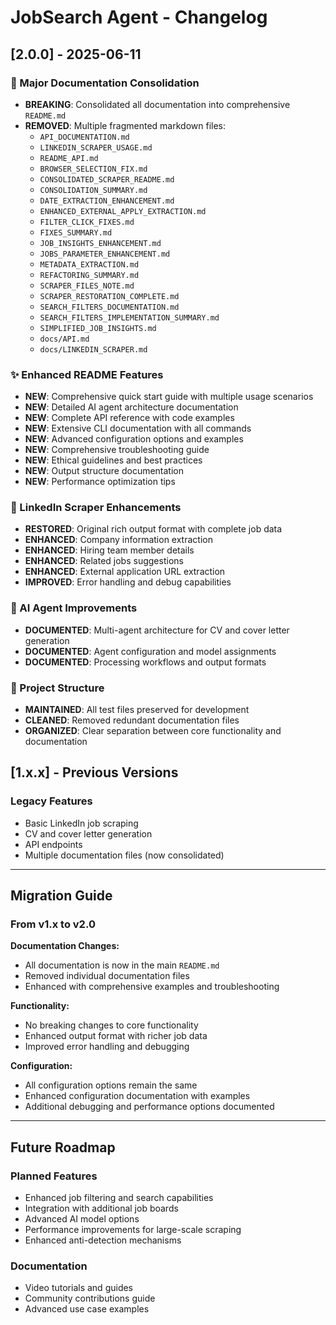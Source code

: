 # JobSearch Agent - Changelog

## [2.0.0] - 2025-06-11

### 🔄 Major Documentation Consolidation
- **BREAKING**: Consolidated all documentation into comprehensive `README.md`
- **REMOVED**: Multiple fragmented markdown files:
  - `API_DOCUMENTATION.md`
  - `LINKEDIN_SCRAPER_USAGE.md`
  - `README_API.md`
  - `BROWSER_SELECTION_FIX.md`
  - `CONSOLIDATED_SCRAPER_README.md`
  - `CONSOLIDATION_SUMMARY.md`
  - `DATE_EXTRACTION_ENHANCEMENT.md`
  - `ENHANCED_EXTERNAL_APPLY_EXTRACTION.md`
  - `FILTER_CLICK_FIXES.md`
  - `FIXES_SUMMARY.md`
  - `JOB_INSIGHTS_ENHANCEMENT.md`
  - `JOBS_PARAMETER_ENHANCEMENT.md`
  - `METADATA_EXTRACTION.md`
  - `REFACTORING_SUMMARY.md`
  - `SCRAPER_FILES_NOTE.md`
  - `SCRAPER_RESTORATION_COMPLETE.md`
  - `SEARCH_FILTERS_DOCUMENTATION.md`
  - `SEARCH_FILTERS_IMPLEMENTATION_SUMMARY.md`
  - `SIMPLIFIED_JOB_INSIGHTS.md`
  - `docs/API.md`
  - `docs/LINKEDIN_SCRAPER.md`

### ✨ Enhanced README Features
- **NEW**: Comprehensive quick start guide with multiple usage scenarios
- **NEW**: Detailed AI agent architecture documentation
- **NEW**: Complete API reference with code examples
- **NEW**: Extensive CLI documentation with all commands
- **NEW**: Advanced configuration options and examples
- **NEW**: Comprehensive troubleshooting guide
- **NEW**: Ethical guidelines and best practices
- **NEW**: Output structure documentation
- **NEW**: Performance optimization tips

### 🔧 LinkedIn Scraper Enhancements
- **RESTORED**: Original rich output format with complete job data
- **ENHANCED**: Company information extraction
- **ENHANCED**: Hiring team member details
- **ENHANCED**: Related jobs suggestions
- **ENHANCED**: External application URL extraction
- **IMPROVED**: Error handling and debug capabilities

### 🤖 AI Agent Improvements
- **DOCUMENTED**: Multi-agent architecture for CV and cover letter generation
- **DOCUMENTED**: Agent configuration and model assignments
- **DOCUMENTED**: Processing workflows and output formats

### 📁 Project Structure
- **MAINTAINED**: All test files preserved for development
- **CLEANED**: Removed redundant documentation files
- **ORGANIZED**: Clear separation between core functionality and documentation

## [1.x.x] - Previous Versions

### Legacy Features
- Basic LinkedIn job scraping
- CV and cover letter generation
- API endpoints
- Multiple documentation files (now consolidated)

---

## Migration Guide

### From v1.x to v2.0

**Documentation Changes:**
- All documentation is now in the main `README.md`
- Removed individual documentation files
- Enhanced with comprehensive examples and troubleshooting

**Functionality:**
- No breaking changes to core functionality
- Enhanced output format with richer job data
- Improved error handling and debugging

**Configuration:**
- All configuration options remain the same
- Enhanced configuration documentation with examples
- Additional debugging and performance options documented

---

## Future Roadmap

### Planned Features
- Enhanced job filtering and search capabilities
- Integration with additional job boards
- Advanced AI model options
- Performance improvements for large-scale scraping
- Enhanced anti-detection mechanisms

### Documentation
- Video tutorials and guides
- Community contributions guide
- Advanced use case examples
